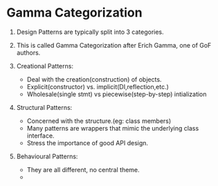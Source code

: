 # Gamma Categorization 
1. Design Patterns are typically split into 3 categories.

2. This is called Gamma Categorization after Erich Gamma, one of GoF authors.

3. Creational Patterns:
    - Deal with the creation(construction) of objects.
    - Explicit(constructor) vs. implicit(DI,reflection,etc.)
    - Wholesale(single stmt) vs piecewise(step-by-step) intialization 

4. Structural Patterns:
    - Concerned with the structure.(eg: class members)
    - Many patterns are wrappers that mimic the underlying class interface.
    - Stress the importance of good API design.

5. Behavioural Patterns:
    - They are all different, no central theme.
    - 